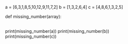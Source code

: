 a = [6,3,1,8,5,10,12,9,11,7,2]
b = [1,3,2,6,4]
c = [4,8,6,1,3,2,5]
 
def missing_number(array):    
  
 

print(missing_number(a))
print(missing_number(b))
print(missing_number(c))